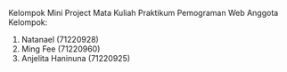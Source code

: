 Kelompok Mini Project Mata Kuliah Praktikum Pemograman Web
Anggota Kelompok:
1. Natanael (71220928) 
2. Ming Fee (71220960) 
3. Anjelita Haninuna (71220925)
